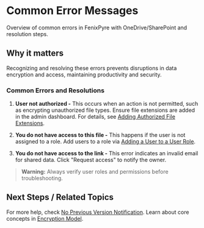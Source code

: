 # Common Error Messages

Overview of common errors in FenixPyre with OneDrive/SharePoint and resolution steps.


## Why it matters
Recognizing and resolving these errors prevents disruptions in data encryption and access, maintaining productivity and security.

### Common Errors and Resolutions

1. **User not authorized -** This occurs when an action is not permitted, such as encrypting unauthorized file types. Ensure file extensions are added in the admin dashboard. For details, see [Adding Authorized File Extensions](/04-admin-guide/authorized-file-extensions).

<!-- IMG: ./media/09-troubleshooting-&-faq/user-not-authorized.png | Alt: User not authorized error -->

2. **You do not have access to this file -** This happens if the user is not assigned to a role. Add users to a role via [Adding a User to a User Role](/04-admin-guide/add-user-to-role).

<!-- IMG: ./media/09-troubleshooting-&-faq/no-access-file.png | Alt: No access to file error -->

3. **You do not have access to the link -** This error indicates an invalid email for shared data. Click "Request access" to notify the owner.

<!-- IMG: ./media/09-troubleshooting-&-faq/no-access-link.png | Alt: No access to link error -->

> **Warning:** Always verify user roles and permissions before troubleshooting.

## Next Steps / Related Topics
For more help, check [No Previous Version Notification](/09-troubleshooting-&-faq/no-previous-version-notification). Learn about core concepts in [Encryption Model](/02-core-concepts/encryption-model).
